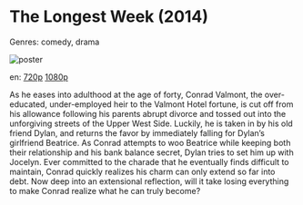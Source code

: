 # The Longest Week (2014)

Genres: comedy, drama

![poster](http://image.tmdb.org/t/p/w500/1McLkdk0sbAf1kAr7WHHXFr3XcV.jpg)

en:
  [720p](magnet:?xt=urn:btih:C9ED0C908ACBF135E5992E3725111034DDD9EF0B&tr=udp://glotorrents.pw:6969/announce&tr=udp://tracker.opentrackr.org:1337/announce&tr=udp://torrent.gresille.org:80/announce&tr=udp://tracker.openbittorrent.com:80&tr=udp://tracker.coppersurfer.tk:6969&tr=udp://tracker.leechers-paradise.org:6969&tr=udp://p4p.arenabg.ch:1337&tr=udp://tracker.internetwarriors.net:1337)
  [1080p](magnet:?xt=urn:btih:71F45B81BBBEAB1F450A4A16FB05248641230AE9&tr=udp://glotorrents.pw:6969/announce&tr=udp://tracker.opentrackr.org:1337/announce&tr=udp://torrent.gresille.org:80/announce&tr=udp://tracker.openbittorrent.com:80&tr=udp://tracker.coppersurfer.tk:6969&tr=udp://tracker.leechers-paradise.org:6969&tr=udp://p4p.arenabg.ch:1337&tr=udp://tracker.internetwarriors.net:1337)
  


As he eases into adulthood at the age of forty, Conrad Valmont, the over-educated, under-employed heir to the Valmont Hotel fortune, is cut off from his allowance following his parents abrupt divorce and tossed out into the unforgiving streets of the Upper West Side. Luckily, he is taken in by his old friend Dylan, and returns the favor by immediately falling for Dylan’s girlfriend Beatrice. As Conrad attempts to woo Beatrice while keeping both their relationship and his bank balance secret, Dylan tries to set him up with Jocelyn. Ever committed to the charade that he eventually finds difficult to maintain, Conrad quickly realizes his charm can only extend so far into debt. Now deep into an extensional reflection, will it take losing everything to make Conrad realize what he can truly become?